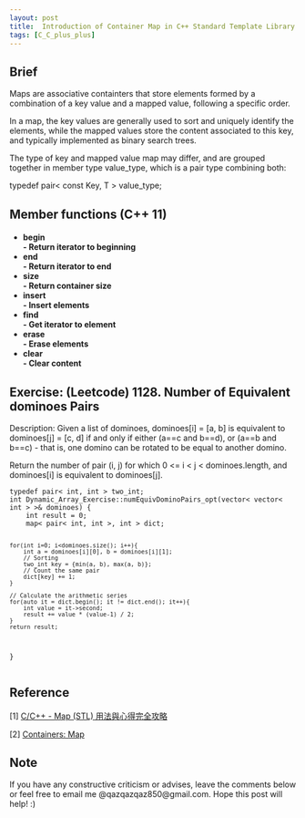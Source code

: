 ```yaml
---
layout: post
title:  Introduction of Container Map in C++ Standard Template Library (STL)
tags: [C_C_plus_plus] 
---
```


## Brief

  Maps are associative containters that store elements formed by a combination of a key value and a mapped value, following a specific order.

  In a map, the key values are generally used to sort and uniquely identify the elements, while the mapped values store the content associated to this key, and typically implemented as binary search trees.

  The type of key and mapped value map may differ, and are grouped together in member type value_type, which is a pair type combining both:

  typedef pair< const Key, T > value_type;

## Member functions (C++ 11)

<h4><ul style="list-style-type:disc">
    <li>begin</li>
    - Return iterator to beginning
    <li>end</li>
    - Return iterator to end
    <li>size</li>
    - Return container size
    <li>insert</li>
    - Insert elements
    <li>find</li>
    - Get iterator to element
    <li>erase</li>
    - Erase elements
    <li>clear</li>
    - Clear content
</ul></h4>

## Exercise: (Leetcode) 1128. Number of Equivalent dominoes Pairs

Description:
Given a list of dominoes, dominoes[i] = [a, b] is equivalent to dominoes[j] = [c, d] if and only if either (a==c and b==d), or (a==b and b==c) - that is, one domino can be rotated to be equal to another domino.

Return the number of pair (i, j) for which 0 <= i < j < dominoes.length, and dominoes[i] is equivalent to dominoes[j].

<div class="language-shell highlighter-rouge"><pre class="highlight"><code class="hljs ruby"><span class="nb">typedef pair< int, int > two_int;
int Dynamic_Array_Exercise::numEquivDominoPairs_opt(vector< vector< int > >& dominoes) {
	int result = 0;
	map< pair< int, int >, int > dict;

	for(int i=0; i<dominoes.size(); i++){
		int a = dominoes[i][0], b = dominoes[i][1];
		// Sorting
		two_int key = {min(a, b), max(a, b)};
		// Count the same pair
		dict[key] += 1;
	}

	// Calculate the arithmetic series
	for(auto it = dict.begin(); it != dict.end(); it++){
		int value = it->second;
		result += value * (value-1) / 2;
	}
	return result;
}</span></code></pre></div>


## Reference

[1] [C/C++ - Map (STL) 用法與心得完全攻略](https://mropengate.blogspot.com/2015/12/cc-map-stl.html) 

[2] [Containers: Map](http://www.cplusplus.com/reference/map/map/)
## Note
<p>If you have any constructive criticism or advises, leave the comments below or feel free to email me @qazqazqaz850@gmail.com.
Hope this post will help! :)
</p>


